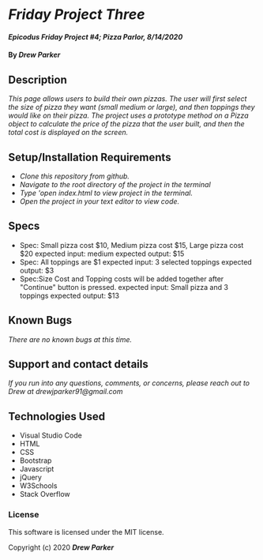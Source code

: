 # _Friday Project Three_

#### _Epicodus Friday Project #4; Pizza Parlor, 8/14/2020_

#### By _**Drew Parker**_

## Description

_This page allows users to build their own pizzas. The user will first select the size of pizza they want (small medium or large), and then toppings they would like on their pizza. The project uses a prototype method on a Pizza object to calculate the price of the pizza that the user built, and then the total cost is displayed on the screen._

## Setup/Installation Requirements

* _Clone this repository from github._
* _Navigate to the root directory of the project in the terminal_
* _Type 'open index.html to view project in the terminal._
* _Open the project in your text editor to view code._

## Specs

* Spec: Small pizza cost $10, Medium pizza cost $15, Large pizza cost $20
	expected input: medium
	expected output: $15
* Spec: All toppings are $1
	expected input: 3 selected toppings
	expected output: $3
* Spec:Size Cost and Topping costs will be added together after "Continue" button is pressed.
	expected input: Small pizza and 3 toppings
	expected output: $13


## Known Bugs

_There are no known bugs at this time._

## Support and contact details

_If you run into any questions, comments, or concerns, please reach out to Drew at drewjparker91@gmail.com_

## Technologies Used

* Visual Studio Code
* HTML
* CSS
* Bootstrap
* Javascript
* jQuery
* W3Schools
* Stack Overflow

### License

This software is licensed under the MIT license.

Copyright (c) 2020 **_Drew Parker_**